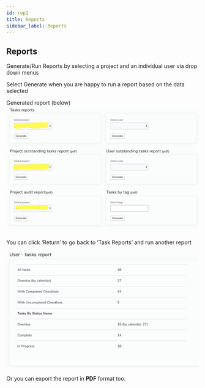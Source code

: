 ```yaml
---
id: rep1
title: Reports
sidebar_label: Reports
---
```



## Reports

Generate/Run Reports by selecting a project and an individual user via drop down menus

Select Generate when you are happy to run a report based on the data selected


Generated report (below)
![Report](assets/report.png)

You can click ‘Return’ to go back to ‘Task Reports’ and run another report
![Report](assets/reportUser.png)

Or you can export the report in **PDF** format too.